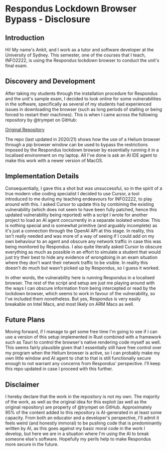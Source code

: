 # Respondus Lockdown Browser Bypass - Disclosure

## Introduction

Hi! My name's Ankit, and I work as a tutor and software developer at the University of Sydney. This semester, one of the courses that I teach, INFO2222, is using the Respondus lockdown browser to conduct the unit's final exam.

## Discovery and Development

After taking my students through the installation procedure for Respondus and the unit's sample exam, I decided to look online for some vulnerabilities in the software, specifically as several of my students had experienced issues in downloading the browser (such as long periods of stalling or being forced to restart their machines). This is when I came across the following repository by @trympet on GitHub:

[Original Repository](https://github.com/trympet/lockdown-browser-bypass-macos)

The repo (last updated in 2020/21) shows how the use of a Helium browser through a pip browser window can be used to bypass the restrictions imposed by the Respondus lockdown browser by essentially running it in a localised environment on my laptop. All I've done is ask an AI IDE agent to make this work with a newer version of MacOS.

## Implementation Details

Consequentially, I gave this a shot but was unsuccessful, so in the spirit of a true modern vibe coding specialist I decided to use Cursor, a tool introduced to me during my teaching endeavours for INFO2222, to play around with this. I asked Cursor to update this by combining the existing vulnerability (which does not seem to have been fully patched, hence this updated vulnerability being reported) with a script I wrote for another project to load an AI agent concurrently in a separate isolated window. This is nothing special and is somewhat primitive (and arguably incomplete) as it's just a connection through the OpenAI API at this stage. In reality, this isn't really needed and was more of a way of seeing if I could add on my own behaviour to an agent and obscure any network traffic in case this was being monitored by Respondus. I also quite literally asked Cursor to obscure everything as much as possible in an effort to simulate a student that would just try their best to hide any evidence of wrongdoing in an exam situation where they don't want their network traffic to be visible. In reality this doesn't do much but wasn't picked up by Respondus, so I guess it worked.

In other words, the vulnerability here is running Respondus in a localised browser. The rest of the script and setup are just me playing around with the ways I can obscure information from being intercepted or read by the lockdown browser, which seems to work in favour of the vulnerability, so I've included them nonetheless. But yes, Respondus is very easily breakable on Intel Macs, and most likely on ARM Macs as well.

## Future Plans

Moving forward, if I manage to get some free time I'm going to see if i can use a version of this setup implemented in Rust combined with a framework such as Tauri to control the browser's native rendering code myself as well. This seems fairly plausible given that I essentially still have free control over my program when the Helium browser is active, so I can probably make my own little window and AI agent to chat to that is still functionally secure enough to not warrant any concerns from Respondus' perspective. I'll keep this repo updated in case I proceed with this further.

## Disclaimer

I hereby declare that the work in the repository is not my own. The majority of the work, as well as the original idea for this exploit (as well as the original repository) are property of @trympet on GitHub. Approximately 95% of the content added to this repository is AI-generated in at least some capacity. From both an educator and a developer's perspective, I'll admit it feels weird (and honestly immoral) to be pushing code that is predominantly written by AI, as this goes against my basic moral code in the work I develop, but here we are in a situation where I'm using the AI to break someone else's software. Hopefully my perils help to make Respondus more secure in the future.
